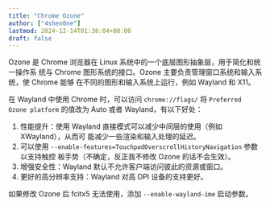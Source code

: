 ```yaml
---
title: "Chrome Ozone"
author: ["4shen0ne"]
lastmod: 2024-12-14T01:38:04+08:00
draft: false
---
```


Ozone 是 Chrome 浏览器在 Linux 系统中的一个底层图形抽象层，用于简化和统一操作系
统与 Chrome 图形系统的接口。Ozone 主要负责管理窗口系统和输入系统，使 Chrome 能够
在不同的图形和输入系统上运行，例如 Wayland 和 X11。

在 Wayland 中使用 Chrome 时，可以访问 `chrome://flags/` 将 `Preferred Ozone
platform` 的值改为 Auto 或者 Wayland，有以下好处：

1.  性能提升：使用 Wayland 直接模式可以减少中间层的使用（例如 XWayland），从而可
    能减少一些渲染和输入处理的延迟。
2.  可以使用 `--enable-features=TouchpadOverscrollHistoryNavigation` 参数以支持触控
    板手势（不确定，反正我不修改 Ozone 的话不会生效）。
3.  增强安全性：Wayland 默认不允许客户端访问彼此的资源或窗口。
4.  更好的高分辨率支持：Wayland 对高 DPI 设备的支持更好。

如果修改 Ozone 后 fcitx5 无法使用，添加 `--enable-wayland-ime` 启动参数。
